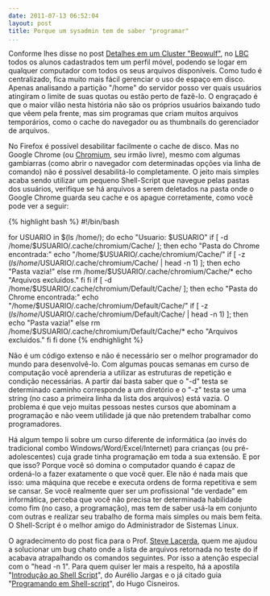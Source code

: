```yaml
---
date: 2011-07-13 06:52:04
layout: post
title: Porque um sysadmin tem de saber "programar"
...
```


Conforme lhes disse no post [Detalhes em um Cluster "Beowulf"](http://blog.myhro.info/2011/04/detalhes-em-um-cluster-beowulf/), no [LBC](http://www.ppgcb.unimontes.br/lbc/) todos os alunos cadastrados tem um perfil móvel, podendo se logar em qualquer computador com todos os seus arquivos disponíveis. Como tudo é centralizado, fica muito mais fácil gerenciar o uso de espaço em disco. Apenas analisando a partição "/home" do servidor posso ver quais usuários atingiram o limite de suas quotas ou estão perto de fazê-lo. O engraçado é que o maior vilão nesta história não são os próprios usuários baixando tudo que vêem pela frente, mas sim programas que criam muitos arquivos temporários, como o cache do navegador ou as thumbnails do gerenciador de arquivos.

No Firefox é possível desabilitar facilmente o cache de disco. Mas no Google Chrome (ou [Chromium](http://www.chromium.org/Home), seu irmão livre), mesmo com algumas gambiarras (como abrir o navegador com determinadas opções via linha de comando) não é possível desabilitá-lo completamente. O jeito mais simples acaba sendo utilizar um pequeno Shell-Script que navegue pelas pastas dos usuários, verifique se há arquivos a serem deletados na pasta onde o Google Chrome guarda seu cache e os apague corretamente, como você pode ver a seguir:

{% highlight bash %}
#!/bin/bash

for USUARIO in $(ls /home/); do
    echo "Usuario: $USUARIO"
    if [ -d /home/$USUARIO/.cache/chromium/Cache/ ]; then
        echo "Pasta do Chrome encontrada:"
        echo "/home/$USUARIO/.cache/chromium/Cache/"
        if [ -z $(ls /home/$USUARIO/.cache/chromium/Cache/ | head -n 1) ]; then
            echo "Pasta vazia!"
        else
            rm /home/$USUARIO/.cache/chromium/Cache/*
            echo "Arquivos excluidos."
        fi
    fi
    if [ -d /home/$USUARIO/.cache/chromium/Default/Cache/ ]; then
        echo "Pasta do Chrome encontrada:"
        echo "/home/$USUARIO/.cache/chromium/Default/Cache/"
        if [ -z $(ls /home/$USUARIO/.cache/chromium/Default/Cache/ | head -n 1) ]; then
            echo "Pasta vazia!"
        else
            rm /home/$USUARIO/.cache/chromium/Default/Cache/*
            echo "Arquivos excluidos."
        fi
    fi
done
{% endhighlight %}

Não é um código extenso e não é necessário ser o melhor programador do mundo para desenvolvê-lo. Com algumas poucas semanas em curso de computação você aprenderia a utilizar as estruturas de repetição e condição necessárias. A partir daí basta saber que o "-d" testa se determinado caminho corresponde a um diretório e o "-z" testa se uma string (no caso a primeira linha da lista dos arquivos) está vazia. O problema é que vejo muitas pessoas nestes cursos que abominam a programação e não veem utilidade já que não pretendem trabalhar como programadores.

Há algum tempo li sobre um curso diferente de informática (ao invés do tradicional combo Windows/Word/Excel/Internet) para crianças (ou pré-adolescentes) cuja grade tinha programação em toda a sua extensão. E por que isso? Porque você só domina o computador quando é capaz de ordená-lo a fazer exatamente o que você quer. Ele não é nada mais que isso: uma máquina que recebe e executa ordens de forma repetitiva e sem se cansar. Se você realmente quer ser um profissional "de verdade" em informática, perceba que você não precisa ter determinada habilidade como fim (no caso, a programação), mas tem de saber usá-la em conjunto com outras e realizar seu trabalho de forma mais simples ou mais bem feita. O Shell-Script é o melhor amigo do Administrador de Sistemas Linux.

O agradecimento do post fica para o Prof. [Steve Lacerda](http://www.stevelacerda.net/), quem me ajudou a solucionar um bug chato onde a lista de arquivos retornada no teste do if acabava atrapalhando os comandos seguintes. Por isso a atenção especial com o "head -n 1". Para quem quiser ler mais a respeito, há a apostila "[Introdução ao Shell Script](http://aurelio.net/shell/apostila-introducao-shell.pdf)", do Aurélio Jargas e o já citado guia "[Programando em Shell-script](http://www.devin.com.br/shell_script/)", do Hugo Cisneiros.
